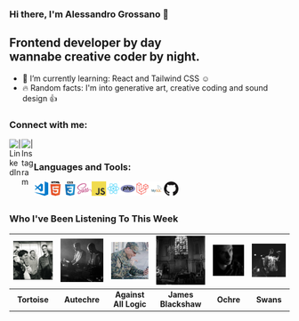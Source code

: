 ### Hi there, I'm Alessandro Grossano 👋

<img src = 'https://github.com/agrossano/agrossano/blob/master/img/animat.gif' alt = '' align='right'/>

## Frontend developer by day <br> wannabe creative coder by night.
- 🌱 I’m currently learning: React and Tailwind CSS :relaxed:
- 🔥 Random facts: I'm into generative art, creative coding and sound design :+1:

### Connect with me:

[<img align="left" alt=" | LinkedIn" width="22px" src="https://cdn.jsdelivr.net/npm/simple-icons@v3/icons/linkedin.svg" />][linkedin]
[<img align="left" alt=" | Instagram" width="22px" src="https://upload.wikimedia.org/wikipedia/commons/thumb/e/e7/Instagram_logo_2016.svg/132px-Instagram_logo_2016.svg.png" />][instagram]
<br />

### Languages and Tools:
<img align="left" alt="Visual Studio Code" width="26px" src="https://raw.githubusercontent.com/github/explore/80688e429a7d4ef2fca1e82350fe8e3517d3494d/topics/visual-studio-code/visual-studio-code.png" />
<img align="left" alt="HTML5" width="26px" src="https://raw.githubusercontent.com/github/explore/80688e429a7d4ef2fca1e82350fe8e3517d3494d/topics/html/html.png" />
<img align="left" alt="CSS3" width="26px" src="https://raw.githubusercontent.com/github/explore/80688e429a7d4ef2fca1e82350fe8e3517d3494d/topics/css/css.png" />
<img align="left" alt="Sass" width="26px" src="https://raw.githubusercontent.com/github/explore/80688e429a7d4ef2fca1e82350fe8e3517d3494d/topics/sass/sass.png" />
<img align="left" alt="JavaScript" width="26px" src="https://raw.githubusercontent.com/github/explore/80688e429a7d4ef2fca1e82350fe8e3517d3494d/topics/javascript/javascript.png" />
<img align="left" alt="React" width="26px" src="https://raw.githubusercontent.com/github/explore/80688e429a7d4ef2fca1e82350fe8e3517d3494d/topics/react/react.png" />
<img align="left" alt="Git" width="26px" src="https://raw.githubusercontent.com/github/explore/ccc16358ac4530c6a69b1b80c7223cd2744dea83/topics/php/php.png" />
<img align="left" alt="SQL" width="26px" src="https://raw.githubusercontent.com/github/explore/56a826d05cf762b2b50ecbe7d492a839b04f3fbf/topics/laravel/laravel.png" />
<img align="left" alt="MySQL" width="26px" src="https://raw.githubusercontent.com/github/explore/80688e429a7d4ef2fca1e82350fe8e3517d3494d/topics/mysql/mysql.png" />
<img align="left" alt="GitHub" width="26px" src="https://raw.githubusercontent.com/github/explore/78df643247d429f6cc873026c0622819ad797942/topics/github/github.png" />

<br />
<br />

### Who I've Been Listening To This Week
| <img src=https://raw.githubusercontent.com/agrossano/agrossano/master/artist_images/4c7666819354667f4314a2337549aab5.jpg> | <img src=https://raw.githubusercontent.com/agrossano/agrossano/master/artist_images/10ede3abec1bb37ad564a80bed01563d.jpg> | <img src=https://raw.githubusercontent.com/agrossano/agrossano/master/artist_images/68f17fd25d849240bee7d156cc54a675.jpg> | <img src=https://raw.githubusercontent.com/agrossano/agrossano/master/artist_images/28339ed441364257afcc4e70f96ba38d.jpg> | <img src=https://raw.githubusercontent.com/agrossano/agrossano/master/artist_images/4e7b7943d728485fbd708cbc77dffd55.jpg> | <img src=https://raw.githubusercontent.com/agrossano/agrossano/master/artist_images/2dc1abdef6ba7179cd2623e77ce8d7eb.jpg>  |
| :---: | :---: | :---: | :---: | :---: | :---: |
| <b>Tortoise</b> | <b>Autechre</b> | <b>Against All Logic</b> | <b>James Blackshaw</b> | <b>Ochre</b> | <b>Swans</b>  |


[linkedin]: https://www.linkedin.com/in/alessandro-grossano/
[instagram]: https://www.instagram.com/asaac_imov/
